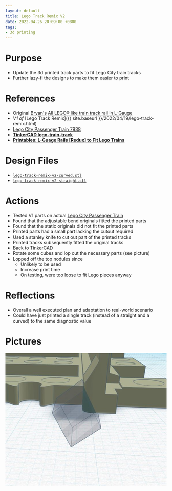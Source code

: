 ```yaml
---
layout: default
title: Lego Track Remix V2
date: 2022-04-26 20:09:00 +0800
tags:
- 3d printing
---
```


# Purpose
- Update the 3d printed track parts to fit Lego City train tracks
- Further lazy-fi the designs to make them easier to print


# References
- Original [Bryan's](https://www.printables.com/social/81523-bryan/about) [All LEGO® like train track rail in L-Gauge](https://www.printables.com/model/53885-all-legor-like-train-track-rail-in-l-gauge)
- *V1 of*  [Lego Track Remix]({{ site.baseurl }}/2022/04/19/lego-track-remix.html)
- [Lego City Passenger Train 7938](https://brickset.com/sets/7938-1/Passenger-Train)
- [**TinkerCAD lego-train-track**](https://www.tinkercad.com/things/1uMkrkHizta-lego-train-track)
- [**Printables: L-Guage Rails [Redux] to Fit Lego Trains**](https://www.printables.com/model/178910-l-guage-rails-redux-to-fit-lego-trains)

# Design Files
- [`lego-track-remix-v2-curved.stl`](https://github.com/andre-abadi/andre-abadi.github.io/blob/master/assets/stl/2022-04-26-lego-track-remix-v2-curved.stl)
- [`lego-track-remix-v2-straight.stl`](https://github.com/andre-abadi/andre-abadi.github.io/blob/master/assets/stl/2022-04-26-lego-track-remix-v2-straight.stl)


# Actions
- Tested V1 parts on actual [Lego City Passenger Train](https://brickset.com/sets/7938-1/Passenger-Train)
- Found that the adjustable bend originals fitted the printed parts
- Found that the static originals did not fit the printed parts
- Printed parts had a small part lacking the cutout required
- Used a stanley knife to cut out part of the printed tracks
- Printed tracks subsequently fitted the original tracks
- Back to [TinkerCAD](https://www.tinkercad.com/things/1uMkrkHizta-lego-train-track)
- Rotate some cubes and lop out the necessary parts (see picture)
- Lopped off the top nodules since
  - Unlikely to be used
  - Increase print time
  - On testing, were too loose to fit Lego pieces anyway

# Reflections
- Overall a well executed plan and adaptation to real-world scenario
- Could have just printed a single track (instead of a straight and a curved) to the same diagnostic value

# Pictures
![modification](/assets/img/2022-04-26-lego-track-remix-v2.jpg)